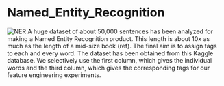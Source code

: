# Named_Entity_Recognition

![NER](http://174.138.108.232/wp-content/uploads/2017/08/entities.png)
A huge dataset of about 50,000 sentences has been analyzed for making a Named Entity Recognition product. This length is about 10x as much as the length of a mid-size book (ref). The final aim is to assign tags to each and every word. The dataset has been obtained from this Kaggle database. We selectively use the first column, which gives the individual words and the third column, which gives the corresponding tags for our feature engineering experiments.
